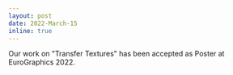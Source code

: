 ```yaml
---
layout: post
date: 2022-March-15
inline: true
---
```


Our work on "Transfer Textures" has been accepted as Poster at EuroGraphics 2022.
